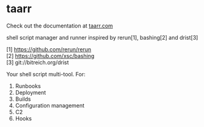 # taarr

Check out the documentation at [taarr.com](https://taarr.com)

shell script manager and runner inspired by rerun[1], bashing[2] and drist[3]

[1] https://github.com/rerun/rerun  
[2] https://github.com/xsc/bashing  
[3] git://bitreich.org/drist  

Your shell script multi-tool. For:

1. Runbooks
1. Deployment
1. Builds
1. Configuration management
1. C2
1. Hooks
